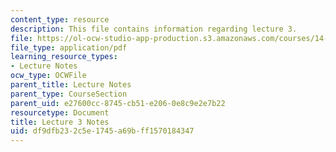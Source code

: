 ```yaml
---
content_type: resource
description: This file contains information regarding lecture 3.
file: https://ol-ocw-studio-app-production.s3.amazonaws.com/courses/14-581-international-economics-i-spring-2013/df9dfb232c5e1745a69bff1570184347_MIT14_581S13_classnotes3.pdf
file_type: application/pdf
learning_resource_types:
- Lecture Notes
ocw_type: OCWFile
parent_title: Lecture Notes
parent_type: CourseSection
parent_uid: e27600cc-8745-cb51-e206-0e8c9e2e7b22
resourcetype: Document
title: Lecture 3 Notes
uid: df9dfb23-2c5e-1745-a69b-ff1570184347
---
```

